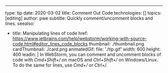 ---
type: tip
date: 2020-03-02
title: Comment Out Code
technologies: []
topics: [editing]
author: pwe
subtitle: Quickly comment/uncomment blocks and lines.
seealso:
- title: Manipulating lines of code
  href: https://www.jetbrains.com/help/webstorm/working-with-source-code.html#editor_lines_code_blocks
thumbnail: ./thumbnail.png
cardThumbnail: ./card.png
animatedGif:
  file: './tip.gif'
  width: 600
  height: 400
leadin: |
  In WebStorm, you can comment and uncomment blocks of code with *Cmd+Shift+/* 
  on macOS and *Ctrl+Shift+/* on Windows/Linux. To do the same for lines, 
  use *Cmd+/* or *Ctrl+/.*

